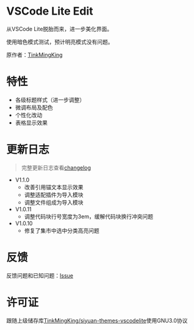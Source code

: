 # VSCode Lite Edit

从VSCode Lite脱胎而来，进一步美化界面。

使用暗色模式测试，预计明亮模式没有问题。

原作者：[TinkMingKing](https://github.com/TinkMingKing)

# 特性

- 各级标题样式（进一步调整）
- 微调布局及配色
- 个性化改动
- 表格显示效果

# 更新日志

> 完整更新日志查看[changelog](https://github.com/lingfengyu-dreaming/siyuan-vscodelite-plus/changelog.md)

- V1.1.0
  - 改善引用锚文本显示效果
  - 调整适配插件为导入模块
  - 调整文件组成为导入模块
- V1.0.11
  - 调整代码块行号宽度为3em，缓解代码块换行冲突问题
- V1.0.10
  - 修复了集市中选中分类高亮问题

# 反馈

反馈问题和已知问题：[Issue](https://github.com/lingfengyu-dreaming/siyuan-vscodelite-edit/issues)

# 许可证

跟随上级储存库[TinkMingKing/siyuan-themes-vscodelite](https://github.com/TinkMingKing/siyuan-themes-vscodelite)使用GNU3.0协议
